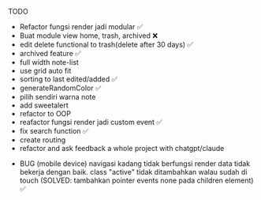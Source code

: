TODO
- Refactor fungsi render jadi modular ✅
- Buat module view home, trash, archived ❌
- edit delete functional to trash(delete after 30 days) ✅
- archived feature ✅
- full width note-list
- use grid auto fit
- sorting to last edited/added ✅
- generateRandomColor ✅
- pilih sendiri warna note
- add sweetalert
- refactor to OOP
- reafactor fungsi render jadi custom event ✅
- fix search function ✅
- create routing
- refactor and ask feedback a whole project with chatgpt/claude

<!-- BUG -->
- BUG (mobile device) navigasi kadang tidak berfungsi render data tidak bekerja dengan baik. class "active" tidak ditambahkan walau sudah di touch
(SOLVED: tambahkan pointer events none pada children element) ✅